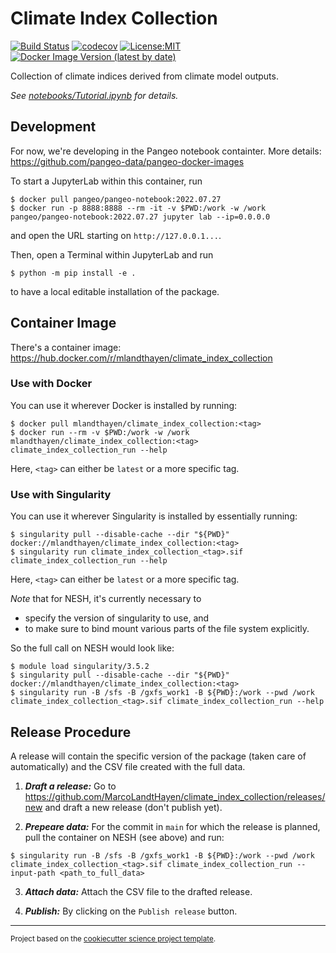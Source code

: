 # Climate Index Collection

[![Build Status](https://github.com/MarcoLandtHayen/climate_index_collection/workflows/Tests/badge.svg)](https://github.com/MarcoLandtHayen/climate_index_collection/actions)
[![codecov](https://codecov.io/gh/MarcoLandtHayen/climate_index_collection/branch/main/graph/badge.svg)](https://codecov.io/gh/MarcoLandtHayen/climate_index_collection)
[![License:MIT](https://img.shields.io/badge/License-MIT-lightgray.svg?style=flt-square)](https://opensource.org/licenses/MIT)
[![Docker Image Version (latest by date)](https://img.shields.io/docker/v/mlandthayen/climate_index_collection?label=DockerHub)](https://hub.docker.com/r/mlandthayen/climate_index_collection/tags)


Collection of climate indices derived from climate model outputs.


_See [notebooks/Tutorial.ipynb](notebooks/Tutorial.ipynb) for details._


## Development

For now, we're developing in the Pangeo notebook containter. More details: https://github.com/pangeo-data/pangeo-docker-images

To start a JupyterLab within this container, run
```shell
$ docker pull pangeo/pangeo-notebook:2022.07.27
$ docker run -p 8888:8888 --rm -it -v $PWD:/work -w /work pangeo/pangeo-notebook:2022.07.27 jupyter lab --ip=0.0.0.0
```
and open the URL starting on `http://127.0.0.1...`.

Then, open a Terminal within JupyterLab and run
```shell
$ python -m pip install -e .
```
to have a local editable installation of the package.

## Container Image

There's a container image: https://hub.docker.com/r/mlandthayen/climate_index_collection

### Use with Docker

You can use it wherever Docker is installed by running:
```shell
$ docker pull mlandthayen/climate_index_collection:<tag>
$ docker run --rm -v $PWD:/work -w /work mlandthayen/climate_index_collection:<tag> climate_index_collection_run --help
```
Here, `<tag>` can either be `latest` or a more specific tag.

### Use with Singularity

You can use it wherever Singularity is installed by essentially running:
```shell
$ singularity pull --disable-cache --dir "${PWD}" docker://mlandthayen/climate_index_collection:<tag>
$ singularity run climate_index_collection_<tag>.sif climate_index_collection_run --help
```
Here, `<tag>` can either be `latest` or a more specific tag.

_Note_ that for NESH, it's currently necessary to
- specify the version of singularity to use, and
- to make sure to bind mount various parts of the file system explicitly.

So the full call on NESH would look like:
```shell
$ module load singularity/3.5.2
$ singularity pull --disable-cache --dir "${PWD}" docker://mlandthayen/climate_index_collection:<tag>
$ singularity run -B /sfs -B /gxfs_work1 -B ${PWD}:/work --pwd /work climate_index_collection_<tag>.sif climate_index_collection_run --help
```

## Release Procedure

A release will contain the specific version of the package (taken care of automatically) and the CSV file created with the full data.

1. _**Draft a release:**_ Go to https://github.com/MarcoLandtHayen/climate_index_collection/releases/new and draft a new release (don't publish yet).

2. _**Prepeare data:**_ For the commit in `main` for which the release is planned, pull the container on NESH (see above) and run:
```
$ singularity run -B /sfs -B /gxfs_work1 -B ${PWD}:/work --pwd /work climate_index_collection_<tag>.sif climate_index_collection_run --input-path <path_to_full_data>
```

3. _**Attach data:**_ Attach the CSV file to the drafted release.

4. _**Publish:**_ By clicking on the `Publish release` button.

--------

<p><small>Project based on the <a target="_blank" href="https://github.com/jbusecke/cookiecutter-science-project">cookiecutter science project template</a>.</small></p>
